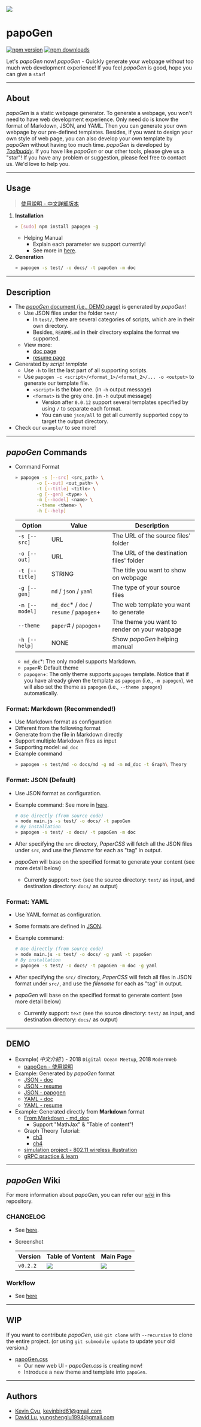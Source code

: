 ![](./design/badge.png)

# papoGen
[![npm version](https://img.shields.io/npm/v/papogen.svg?style=for-the-badge)](https://badge.fury.io/js/papogen)
[![npm downloads](https://img.shields.io/npm/dm/papogen.svg?style=for-the-badge)](https://www.npmjs.com/package/papogen)

Let's *papoGen* now!
*papoGen* - Quickly generate your webpage without too much web development experience!
If you feel *papoGen* is good, hope you can give a `star`!

---
## About

*papoGen* is a static webpage generator. To generate a webpage, you won't need to have web development experience. Only need do is know the format of Markdown, JSON, and YAML. Then you can generate your own webpage by our pre-defined templates. Besides, if you want to design your own style of web page, you can also develop your own template by *papoGen* without having too much time. *papoGen* is developed by [*Toolbuddy*](https://github.com/toolbuddy). If you have like *papoGen* or our other tools, please give us a "star"! If you have any problem or suggestion, please feel free to contact us. We'd love to help you.

---
## Usage

> [使用說明 - 中文詳細版本](example/)

1. **Installation**
    ```bash
    » [sudo] npm install papogen -g
    ```
    * Helping Manual
        * Explain each parameter we support currently!
        * See more in [here](https://github.com/toolbuddy/papoGen/blob/master/example/README.md).
2. **Generation**
    ```bash
    » papogen -s test/ -o docs/ -t papoGen -m doc
    ```

---
## Description

* The [*papoGen* document (i.e., DEMO page)](https://toolbuddy.github.io/papoGen/) is generated by *papoGen*!
    * Use JSON files under the folder `test/`
        * In `test/`, there are several categories of scripts, which are in their own directory.
        * Besides, `README.md` in their directory explains the format we supported.
    * View more:
        * [doc page](https://toolbuddy.github.io/papoGen/)
        * [resume page](https://toolbuddy.github.io/papoGen/resume)
* Generated by *script template*
    * Use `-h` to list the last part of all supporting scripts.
    * Use `papogen -c <script>/<format_1>/<format_2>/... -o <output>` to generate our template file.
        * `<script>` is the blue one. (in `-h` output message)
        * `<format>` is the grey one. (in `-h` output message)
            * Version after `0.0.12` support several templates specified by using `/` to separate each format.
            * You can use `json/all` to get all currently supported copy to target the output directory.
* Check our `example/` to see more!

---
## *papoGen* Commands

* Command Format
	```bash
	» papogen -s [--src] <src_path> \
            -o [--out] <out_path> \
            -t [--title] <title> \
            -g [--gen] <type> \
            -m [--model] <name> \
            --theme <theme> \
	        -h [--help]
	```

    | Option | Value | Description |
    |---|---|---|
    | `-s [--src]` | URL | The URL of the source files' folder |
    | `-o [--out]` | URL | The URL of the destination files' folder |
    | `-t [--title]` | STRING | The title you want to show on webpage |
    | `-g [--gen]` | `md` / `json` / `yaml` | The type of your source files |
    | `-m [--model]` | `md_doc`* / `doc` / `resume` / `papogen`+ | The web template you want to generate |
    | `--theme` | `paper`# / `papogen`+ | The theme you want to render on your wabpage |
    | `-h [--help]` | NONE | Show *papoGen* helping manual |
    
    * `md_doc`*: The only model supports Markdown.
    * `paper`#: Default theme
    * `papogen`+: The only theme supports `papogen` template. Notice that if you have already given the template as `papogen` (i.e., `-m papogen`), we will also set the theme as `papogen` (i.e., `--theme papogen`) automatically.

### Format: Markdown (Recommended!)

* Use Markdown format as configuration
* Different from the following format
* Generate from the file in Markdown directly
* Support multiple Markdown files as input
* Supporting model: `md_doc`
* Example command
    ```bash
    » papogen -s test/md -o docs/md -g md -m md_doc -t Graph\ Theory
    ```

### Format: JSON (Default)

* Use JSON format as configuration.
* Example command: See more in [here](https://github.com/toolbuddy/papoGen/blob/master/test/json/README.md).
    ```bash
    # Use directly (from source code)
    » node main.js -s test/ -o docs/ -t papoGen
    # By installation
    » papogen -s test/ -o docs/ -t papoGen -m doc
    ```

* After specifying the `src` directory, *PaperCSS* will fetch all the JSON files under `src`, and use the *filename* for each as "tag" in output.
* *papoGen* will base on the specified format to generate your content (see more detail below)
    * Currently support: `text` (see the source directory: `test/` as input, and destination directory: `docs/` as output)

### Format: YAML

* Use YAML format as configuration.
* Some formats are defined in [JSON](https://github.com/toolbuddy/papoGen/blob/master/test/json/README.md).
* Example command:
    ```bash
    # Use directly (from source code)
    » node main.js -s test/ -o docs/ -g yaml -t papoGen
    # By installation
    » papogen -s test/ -o docs/ -t papoGen -m doc -g yaml
    ```

* After specifying the `src/` directory, *PaperCSS* will fetch all files in JSON format under `src/`, and use the *filename* for each as "tag" in output.
* *papoGen* will base on the specified format to generate content (see more detail below)
    * Currently support: `text` (see the source directory: `test/` as input, and destination directory: `docs/` as output)

---
## DEMO

* Example( *中文介紹* ) - 2018 `Digital Ocean Meetup`, 2018 `ModernWeb`
   * [papoGen - 使用說明 ](https://github.com/yungshenglu/papoGen-demo)
* Example: Generated by *papoGen* format
   * [JSON - doc](https://toolbuddy.github.io/papoGen/out/doc)
   * [JSON - resume](https://toolbuddy.github.io/papoGen/out/resume/)
   * [JSON - papogen](https://toolbuddy.github.io/papoGen/out/papogen/)
   * [YAML - doc](https://toolbuddy.github.io/papoGen/out/doc)
   * [YAML - resume](https://toolbuddy.github.io/papoGen/out/resume/)
* Example: Generated directly from **Markdown** format
   * [From Markdown - md_doc](https://toolbuddy.github.io/papoGen/out/md/)
       * Support "MathJax" & "Table of content"!
   * Graph Theory Tutorial:
      * [ch3](https://toolbuddy.github.io/Graph-Theory/matching-factor/index.html)
      * [ch4](https://toolbuddy.github.io/Graph-Theory/connectivity-path/)
   * [simulation project - 802.11 wireless illustration](https://kevinbird61.github.io/simulation-wireless-802.11/)
   * [gRPC practice & learn](https://kevinbird61.github.io/grpc-practice/)

---
## *papoGen* Wiki

For more information about *papoGen*, you can refer our [wiki](https://github.com/toolbuddy/papoGen/wiki) in this repository.

### CHANGELOG

* See [here](https://github.com/toolbuddy/papoGen/wiki).
* Screenshot

    | Version | Table of Vontent | Main Page |
    | ------- | ------- | ------- |
    | `v0.2.2` | ![](res/v0.2.2_toc.png) | ![](res/v0.2.2_preview.png) |  

### Workflow

* See [here](https://github.com/toolbuddy/papoGen/wiki)

---
## WIP

If you want to contribute *papoGen*, use `git clone` with `--recursive` to clone the entire project. (or using `git submodule update` to update your old version.)

* [papoGen.css](https://github.com/toolbuddy/papoGen.css)
    * Our new web UI - *papoGen.css* is creating now!
    * Introduce a new theme and template into `papoGen`.

---
## Authors

* [Kevin Cyu](https://github.com/kevinbird61), kevinbird61@gmail.com
* [David Lu](https://github.com/yungshenglu), yungshenglu1994@gmail.com
